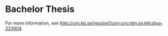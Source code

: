 # Bachelor Thesis
For more information, see http://urn.kb.se/resolve?urn=urn:nbn:se:kth:diva-223904
